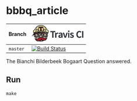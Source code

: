 # bbbq_article

Branch  |[![Travis CI logo](pics/TravisCI.png)](https://travis-ci.org)
--------|---------------------------------------------------------------------------------------------------------------------------------------------------
`master`|[![Build Status](https://travis-ci.org/richelbilderbeek/bbbq_article.svg?branch=master)](https://travis-ci.org/richelbilderbeek/bbbq_article)

The Bianchi  Bilderbeek Bogaart Question answered.

## Run

```
make
```
